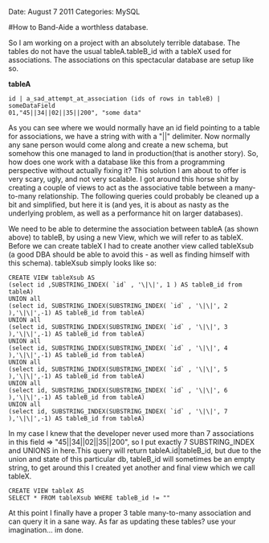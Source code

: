 Date: August 7 2011
Categories: MySQL

#How to Band-Aide a worthless database.

So I am working on a project with an absolutely terrible database. The tables do not have the usual tableA.tableB_id with a tableX used for associations. The associations on this spectacular database are setup like so.

**tableA**

	id | a_sad_attempt_at_association (ids of rows in tableB) | someDataField
	01,"45||34||02||35||200", "some data"
	
As you can see where we would normally have an id field pointing to a table for associations, we have a string with with a "||" delimiter. Now normally any sane person would come along and create a new schema, but somehow this one managed to land in production(that is another story). So, how does one work with a database like this from a programming perspective without actually fixing it? This solution I am about to offer is very scary, ugly, and not very scalable. I got around this horse shit by creating a couple of views to act as the associative table between a many-to-many relationship. The following queries could probably be cleaned up a bit and simplified, but here it is (and yes, it is about as nasty as the underlying problem, as well as a performance hit on larger databases).

We need to be able to determine the association between tableA (as shown above) to tableB, by using a new View, which we will refer to as tableX. Before we can create tableX I had to create another view called tableXsub (a good DBA should be able to avoid this - as well as finding himself with this schema). tableXsub simply looks like so:

	CREATE VIEW tableXsub AS
	(select id ,SUBSTRING_INDEX( `id` , '\|\|', 1 ) AS tableB_id from tableA)
	UNION all
	(select id, SUBSTRING_INDEX(SUBSTRING_INDEX( `id` , '\|\|', 2 ),'\|\|',-1) AS tableB_id from tableA)
	UNION all
	(select id, SUBSTRING_INDEX(SUBSTRING_INDEX( `id` , '\|\|', 3 ),'\|\|',-1) AS tableB_id from tableA)
	UNION all
	(select id, SUBSTRING_INDEX(SUBSTRING_INDEX( `id` , '\|\|', 4 ),'\|\|',-1) AS tableB_id from tableA)
	UNION all
	(select id, SUBSTRING_INDEX(SUBSTRING_INDEX( `id` , '\|\|', 5 ),'\|\|',-1) AS tableB_id from tableA)
	UNION all
	(select id, SUBSTRING_INDEX(SUBSTRING_INDEX( `id` , '\|\|', 6 ),'\|\|',-1) AS tableB_id from tableA)
	UNION all
	(select id, SUBSTRING_INDEX(SUBSTRING_INDEX( `id` , '\|\|', 7 ),'\|\|',-1) AS tableB_id from tableA)

In my case I knew that the developer never used more than 7 associations in this field => "45||34||02||35||200", so I put exactly 7 SUBSTRING_INDEX and UNIONS in here.This query will return tableA.id|tableB_id, but due to the union and state of this particular db, tableB_id will sometimes be an empty string, to get around this I created yet another and final view which we call tableX. 

	CREATE VIEW tableX AS
	SELECT * FROM tableXsub WHERE tableB_id != ""
	

At this point I finally have a proper 3 table many-to-many association and can query it in a sane way. As far as updating these tables? use your imagination... im done.
